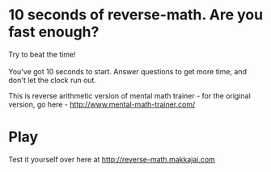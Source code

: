 10 seconds of reverse-math. Are you fast enough?
================================================

Try to beat the time! <br /><br />
You've got 10 seconds to start. Answer questions to get more time, and don't let the clock run out.

This is reverse arithmetic version of mental math trainer - for the original version, go here - http://www.mental-math-trainer.com/

# Play
Test it yourself over here at http://reverse-math.makkajai.com